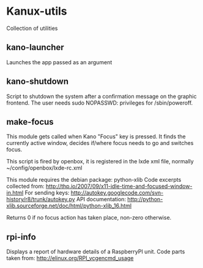 # Kanux-utils

Collection of utilities

## kano-launcher

Launches the app passed as an argument

## kano-shutdown

Script to shutdown the system after a confirmation message on the graphic frontend.
The user needs sudo NOPASSWD: privileges for /sbin/poweroff.

## make-focus

This module gets called when Kano "Focus" key is pressed.
It finds the currently active window, decides if/where focus needs to go and switches focus.

This script is fired by openbox, it is registered in the lxde xml file, normally ~/config/openbox/lxde-rc.xml

This module requires the debian package: python-xlib
Code excerpts collected from: http://thp.io/2007/09/x11-idle-time-and-focused-window-in.html
For sending keys: http://autokey.googlecode.com/svn-history/r8/trunk/autokey.py
API documentation: http://python-xlib.sourceforge.net/doc/html/python-xlib_16.html

Returns 0 if no focus action has taken place, non-zero otherwise.

## rpi-info

Displays a report of hardware details of a RaspberryPI unit.
Code parts taken from: http://elinux.org/RPI_vcgencmd_usage
